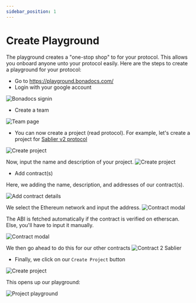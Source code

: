 ```yaml
---
sidebar_position: 1
---
```


# Create Playground

The playground creates a "one-stop shop" to for your protocol. This allows you onboard anyone unto your protocol easily. Here are the steps to create a playground for your protocol:

- Go to https://playground.bonadocs.com/
- Login with your google account

![Bonadocs signin](https://res.cloudinary.com/dfkuxnesz/image/upload/v1728648740/Screenshot_2024-10-11_at_13.10.43_wecmfs.png) 
- Create a team

![Team page](https://res.cloudinary.com/dfkuxnesz/image/upload/v1728648854/Screenshot_2024-10-11_at_13.13.57_caoeie.png) 
- You can now create a project (read protocol). For example, let's create a project for [Sablier v2 protocol](https://sablier.com/)

![Create project](https://res.cloudinary.com/dfkuxnesz/image/upload/v1728649594/Screenshot_2024-10-11_at_13.15.57_ntv7br.png)

Now, input the name and description of your project.
![Create project](https://res.cloudinary.com/dfkuxnesz/image/upload/v1728649594/Screenshot_2024-10-11_at_13.19.27_c3vvsy.png)
- Add contract(s)

Here, we adding the name, description, and addresses of our contract(s).

![Add contract details](https://res.cloudinary.com/dfkuxnesz/image/upload/v1728649573/Screenshot_2024-10-11_at_13.19.55_z3bvwb.png)

We select the Ethereum network and input the address.
![Contract modal](https://res.cloudinary.com/dfkuxnesz/image/upload/v1728649574/Screenshot_2024-10-11_at_13.20.03_kly0zd.png)

The ABI is fetched automatically if the contract is verified on etherscan. Else, you'll have to input it manually.

![Contract modal](https://res.cloudinary.com/dfkuxnesz/image/upload/v1728649573/Screenshot_2024-10-11_at_13.20.35_cncwdx.png)

We then go ahead to do this for our other contracts
![Contract 2 Sablier](https://res.cloudinary.com/dfkuxnesz/image/upload/v1728650276/Screenshot_2024-10-11_at_13.21.11_zdkfbt.png)

- Finally, we click on our `Create Project` button

![Create project](https://res.cloudinary.com/dfkuxnesz/image/upload/v1728650429/Screenshot_2024-10-11_at_13.20.35_yxtmqb.png)

This opens up our playground:

![Project playground](https://res.cloudinary.com/dfkuxnesz/image/upload/v1728649574/Screenshot_2024-10-11_at_13.22.37_f8dpi1.png)
